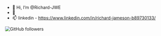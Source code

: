 - 👋 Hi, I’m @Richard-JWE
- 🌱 
- 📫 linkedin - https://www.linkedin.com/in/richard-jameson-b89730133/

<img src="https://camo.githubusercontent.com/a05fb023d23c5667dba05a92537b5a8cbbb8104b1d8018d1c8f4828bf9f733a5/68747470733a2f2f696d672e736869656c64732e696f2f6769746875622f666f6c6c6f776572732f5269736869742d6461676c693f6c6162656c3d466f6c6c6f77267374796c653d736f6369616c" alt="GitHub followers" data-canonical-src="https://img.shields.io/github/followers/Rishit-dagli?label=Follow&amp;style=social" style="max-width: 100%;">
